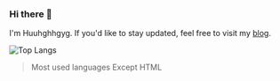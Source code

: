 ### Hi there 👋

I'm Huuhghhgyg. If you'd like to stay updated, feel free to visit my [blog](https://huuhghhgyg.github.io/).
<!--
**huuhghhgyg/huuhghhgyg** is a ✨ _special_ ✨ repository because its `README.md` (this file) appears on your GitHub profile.

Here are some ideas to get you started:

- 🔭 I’m currently working on ...
- 🌱 I’m currently learning ...
- 👯 I’m looking to collaborate on ...
- 🤔 I’m looking for help with ...
- 💬 Ask me about ...
- 📫 How to reach me: ...
- 😄 Pronouns: ...
- ⚡ Fun fact: ...
-->

![Top Langs](https://github-readme-stats-sigma-five.vercel.app/api/top-langs/?username=huuhghhgyg&layout=compact&hide=html)
> Most used languages Except HTML
